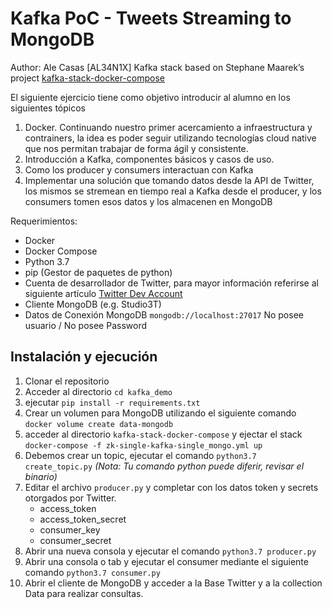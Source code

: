 # Kafka PoC - Tweets Streaming to MongoDB

Author: Ale Casas [AL34N1X]
Kafka stack based on Stephane Maarek’s project [kafka-stack-docker-compose](https://github.com/simplesteph/kafka-stack-docker-compose)

El siguiente ejercicio tiene como objetivo introducir al alumno en los siguientes tópicos

1) Docker. Continuando nuestro primer acercamiento a infraestructura y contrainers, la idea es poder seguir utilizando tecnologías cloud native que nos permitan trabajar de forma ágil y consistente.
2) Introducción a Kafka, componentes básicos y casos de uso.
3) Como los producer y consumers interactuan con Kafka
4) Implementar una solución que tomando datos desde la API de Twitter, los mismos se stremean en tiempo real a Kafka desde el producer, y los consumers tomen esos datos y los almacenen en MongoDB

Requerimientos:
- Docker
- Docker Compose
- Python 3.7
- pip (Gestor de paquetes de python)
- Cuenta de desarrollador de Twitter, para mayor información referirse al siguiente artículo [Twitter Dev Account](https://dev.to/sumedhpatkar/beginners-guide-how-to-apply-for-a-twitter-developer-account-1kh7)
- Cliente MongoDB (e.g. Studio3T)
- Datos de Conexión MongoDB `mongodb://localhost:27017` No posee usuario / No posee Password


## Instalación y ejecución

1) Clonar el repositorio
2) Acceder al directorio `cd kafka_demo`
3) ejecutar `pip install -r requirements.txt`
4) Crear un volumen para MongoDB utilizando el siguiente comando `docker volume create data-mongodb`
5) acceder al directorio `kafka-stack-docker-compose` y ejectar el stack `docker-compose -f zk-single-kafka-single_mongo.yml up`
6) Debemos crear un topic, ejecutar el comando `python3.7 create_topic.py` *(Nota: Tu comando python puede diferir, revisar el binario)*
7) Editar el archivo `producer.py` y completar con los datos token y secrets otorgados por Twitter.
   - access_token 
   - access_token_secret
   - consumer_key
   - consumer_secret 
8) Abrir una nueva consola y ejecutar el comando `python3.7 producer.py` 
9) Abrir una consola o tab y ejecutar el consumer mediante el siguiente comando `python3.7 consumer.py`
10) Abrir el cliente de MongoDB y acceder a la Base Twitter y a la collection Data para realizar consultas.
